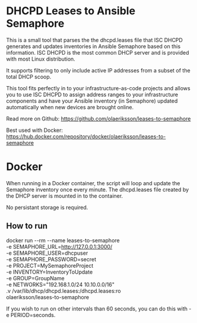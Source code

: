 # DHCPD Leases to Ansible Semaphore
This is a small tool that parses the the dhcpd.leases file that ISC DHCPD generates and updates inventories in Ansible Semaphore based on this information. ISC DHCPD is the most common DHCP server and is provided with most Linux distribution.

It supports filtering to only include active IP addresses from a subset of the total DHCP scoop.

This tool fits perfectly in to your infrastructure-as-code projects and allows you to use ISC DHCPD to assign address ranges to your infrastructure components and have your Ansible inventory (in Semaphore) updated automatically when new devices are brought online.

Read more on Github:
https://github.com/olaeriksson/leases-to-semaphore

Best used with Docker:
https://hub.docker.com/repository/docker/olaeriksson/leases-to-semaphore

Docker
======
When running in a Docker container, the script will loop and update the Semaphore inventory once every minute. The dhcpd.leases file created by the DHCP server is mounted in to the container.

No persistant storage is required.

How to run
----------
docker run --rm --name leases-to-semaphore \
  -e SEMAPHORE_URL=http://127.0.0.1:3000/ \
  -e SEMAPHORE_USER=dhcpuser \
  -e SEMAPHORE_PASSWORD=secret \
  -e PROJECT=MySemaphoreProject \
  -e INVENTORY=InventoryToUpdate \
  -e GROUP=GroupName \
  -e NETWORKS="192.168.1.0/24 10.10.0.0/16" \
  .v /var/lib/dhcp/dhcpd.leases:/dhcpd.leases:ro \
  olaeriksson/leases-to-semaphore
  
  If you wish to run on other intervals than 60 seconds, you can do this with -e PERIOD=seconds.

